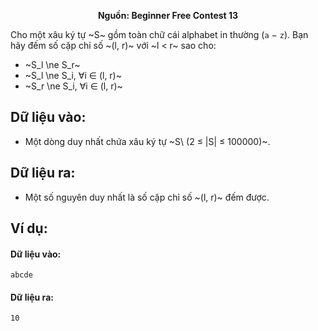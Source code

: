**<center>Nguồn: Beginner Free Contest 13</center>**

Cho một xâu ký tự ~S~ gồm toàn chữ cái alphabet in thường (`a` − `z`). Bạn hãy đếm số cặp chỉ số ~(l, r)~ với ~l < r~ sao cho:
- ~S_l \ne S_r~
- ~S_l \ne S_i, ∀i ∈ (l, r)~
- ~S_r \ne S_i, ∀i ∈ (l, r)~

## Dữ liệu vào:
- Một dòng duy nhất chứa xâu ký tự ~S\ (2 ≤ |S| ≤ 100000)~.

## Dữ liệu ra:
- Một số nguyên duy nhất là số cặp chỉ số ~(l, r)~ đếm được.

## Ví dụ:
#### Dữ liệu vào:
```
abcde
```

#### Dữ liệu ra:
```
10
```